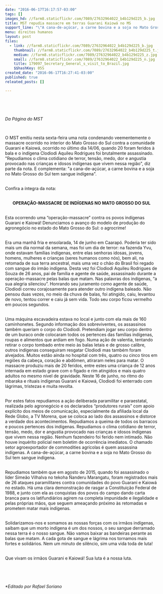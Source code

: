 ```yaml
---
date: "2016-06-17T16:17:57-03:00"
tags: []
images_hd: //farm8.staticflickr.com/7089/27632964022_b4b129d225_b.jpg
title: MST repudia massacre em terras Guarani Kaiowá no MS
support_line: "\"A cana-de-açúcar, a carne bovina e a soja no Mato Grosso do Sul tem sangue indígena\", diz trecho da nota."
menu: direitos humanos
layout: post
files:
  - link: //farm8.staticflickr.com/7089/27632964022_b4b129d225_b.jpg
    thumbnail: //farm8.staticflickr.com/7089/27632964022_b4b129d225_t.jpg
    medium: //farm8.staticflickr.com/7089/27632964022_b4b129d225_z.jpg
    small: //farm8.staticflickr.com/7089/27632964022_b4b129d225_n.jpg
    title: 179097_Secretary_General_s_visit_to_Brazil.jpg
    $$hashKey: 05S
created_date: "2016-06-17T16:27:41-03:00"
published: true
releated_posts: []

---
```

<p>&nbsp;</p>

<p>&nbsp;</p>

<p><em>Da P&aacute;gina do MST</em></p>

<p>&nbsp;</p>

<p>O MST emitiu nesta sexta-feira uma nota condenando veementemente o massacre ocorrido no interior do Mato Grosso do Sul contra a comunidade Guarani e Kaiow&aacute;, ocorrido no &uacute;ltimo dia 14/06, quando 20 foram feridos &agrave; bala e o ind&iacute;gena Clodiodi Aquileu Rodrigues foi brutalmente assassinado. &quot;Repudiamos o clima cotidiano de terror, tens&atilde;o, medo, dor e angustia provocado nas crian&ccedil;as e idosos ind&iacute;genas que vivem nessa regi&atilde;o&quot;, diz parte da nota. E complementa: &quot;a cana-de-a&ccedil;&uacute;car, a carne bovina e a soja no Mato Grosso do Sul tem sangue ind&iacute;gena&quot;.</p>

<p><br />
Confira a &iacute;ntegra da nota:</p>

<p style="text-align: center;"><br />
<strong>OPERA&Ccedil;&Atilde;O-MASSACRE DE IND&Iacute;GENAS NO MATO GROSSO DO SUL</strong></p>

<p><br />
Esta ocorrendo uma &ldquo;opera&ccedil;&atilde;o-massacre&rdquo; contra os povos ind&iacute;genas Guarani e Kaiow&aacute;! Denunciamos o avan&ccedil;o do modelo de produ&ccedil;&atilde;o do agroneg&oacute;cio no estado do Mato Grosso do Sul: o agrocrime!</p>

<p><br />
Era uma manh&atilde; fria e ensolarada, 14 de junho em Caarap&oacute;. Poderia ter sido mais um dia normal da semana, mas foi um dia de terror: na fazenda Yvu, onde estavam fam&iacute;lias ind&iacute;genas, entre elas senhoras idosas, jovens, homens, mulheres e crian&ccedil;as (seres humanos como n&oacute;s), bem ali, na retomada de sua terra ancestral, mais uma vez o ch&atilde;o do Brasil foi regado com sangue do irm&atilde;o ind&iacute;gena. Desta vez foi Clodiodi Aquileu Rodrigues de Souza de 26 anos, pai de fam&iacute;lia e agente de sa&uacute;de, assassinado durante a opera&ccedil;&atilde;o-massacre pelas balas que matam. Nas palavras dos ind&iacute;genas, &ldquo;a sua alegria silenciou&rdquo;. Honrando seu juramento como agente de sa&uacute;de, Clodiodi correu corajosamente para atender outro ind&iacute;gena baleado. N&atilde;o pensou duas vezes, no meio da chuva de balas, foi atingido, caiu, levantou de novo, tentou correr e caiu j&aacute; sem vida. Todo seu corpo ficou vermelho em poucos segundos.</p>

<p><br />
Uma m&aacute;quina escavadeira estava no local e junto com ela mais de 160 caminhonetes. Segundo informa&ccedil;&atilde;o dos sobreviventes, os assassinos tamb&eacute;m queriam o corpo do Clodiodi. Pretendiam jogar seu corpo dentro de um buraco onde colocaram todos os pertences das fam&iacute;lias ind&iacute;genas, roupas e alimentos que ardiam em fogo. Numa a&ccedil;&atilde;o de valentia, tentando retirar o corpo tombado entre meio &agrave;s balas letais e de grosso calibre, outros ind&iacute;genas conseguiram resgatar Clodiodi mas tamb&eacute;m foram alvejados. Muitos est&atilde;o ainda no hospital com tr&ecirc;s, quatro ou cinco tiros em regi&otilde;es da cabe&ccedil;a, cora&ccedil;&atilde;o e abd&ocirc;men, atiraram neles para matar. O massacre produziu mais de 20 feridos, entre estes uma crian&ccedil;a de 12 anos internada em estado grave com o f&iacute;gado e rim atingidos e mais quatro adultos no mesmo n&iacute;vel de gravidade. Neste 16 de junho, no ritmo do mbaraka e rituais ind&iacute;genas Guarani e Kaiow&aacute;, Clodiodi foi enterrado com l&aacute;grimas, tristezas e muita revolta.</p>

<p><br />
Por estes fatos repudiamos a a&ccedil;&atilde;o deliberada paramilitar e paraestatal, realizada pelo agroneg&oacute;cio e os declarados &ldquo;produtores rurais&rdquo; com apoio expl&iacute;cito dos meios de comunica&ccedil;&atilde;o, especialmente da afiliada local da Rede Globo, a TV Morena, que se coloca ao lado dos assassinos e distorce a verdade dos acontecimentos. Repudiamos a queima de todos os barracos e poucos pertences dos ind&iacute;genas. Repudiamos o clima cotidiano de terror, tens&atilde;o, medo, dor e angustia provocado nas crian&ccedil;as e idosos ind&iacute;genas que vivem nessa regi&atilde;o. Nenhum fazendeiro foi ferido nem intimado. N&atilde;o houve inqu&eacute;rito policial nem boletim de ocorr&ecirc;ncia imediatos. O chamado setor agroexportador de commodities agr&iacute;colas &eacute; quem assassina ind&iacute;genas. A cana-de-a&ccedil;&uacute;car, a carne bovina e a soja no Mato Grosso do Sul tem sangue ind&iacute;gena.</p>

<p><br />
Repudiamos tamb&eacute;m que em agosto de 2015, quando foi assassinado o l&iacute;der Sime&atilde;o Vilhalva no tekoha &Ntilde;anderu Marangatu, foram registrados mais de 26 ataques paramilitares contra comunidades do povo Guarani e Kaiow&aacute; no estado. H&aacute; uma clara demonstra&ccedil;&atilde;o de rasgar a Constitui&ccedil;&atilde;o Federal de 1988, e junto com ela as conquistas dos povos do campo dando carta branca para os latifundi&aacute;rios agirem na completa impunidade e ilegalidade e pelas pr&oacute;prias m&atilde;os, que seguem amea&ccedil;ando pr&oacute;ximo &agrave;s retomadas e prometem matar mais ind&iacute;genas.</p>

<p><br />
Solidarizamos-nos e somamos as nossas for&ccedil;as com os irm&atilde;os ind&iacute;genas, saibam que um morto ind&iacute;gena &eacute; um dos nossos, o seu sangue derramado nessa terra &eacute; o nosso sangue. N&atilde;o vamos baixar as bandeiras perante as balas que matam. A cada gota de sangue e l&aacute;grima nos tornamos mais fortes e solid&aacute;rios. Nem um minuto de sil&ecirc;ncio, sim uma vida toda de luta!</p>

<p><br />
Que vivam os irm&atilde;os Guarani e Kaiow&aacute;! Sua luta &eacute; a nossa luta.</p>

<p>&nbsp;</p>

<p>&nbsp;</p>

<p><em>*Editado por Rafael Soriano</em></p>

<p>&nbsp;</p>
